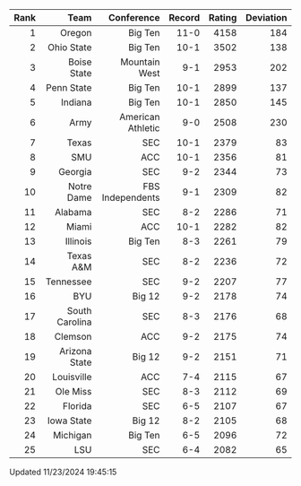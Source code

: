 | Rank  | Team                 | Conference           | Record   | Rating | Deviation |
| ---:  | ---:                 | ---:                 | ---:     | ---:   | ---:      |
| 1     | Oregon               | Big Ten              | 11-0     | 4158   | 184       |
| 2     | Ohio State           | Big Ten              | 10-1     | 3502   | 138       |
| 3     | Boise State          | Mountain West        | 9-1      | 2953   | 202       |
| 4     | Penn State           | Big Ten              | 10-1     | 2899   | 137       |
| 5     | Indiana              | Big Ten              | 10-1     | 2850   | 145       |
| 6     | Army                 | American Athletic    | 9-0      | 2508   | 230       |
| 7     | Texas                | SEC                  | 10-1     | 2379   | 83        |
| 8     | SMU                  | ACC                  | 10-1     | 2356   | 81        |
| 9     | Georgia              | SEC                  | 9-2      | 2344   | 73        |
| 10    | Notre Dame           | FBS Independents     | 9-1      | 2309   | 82        |
| 11    | Alabama              | SEC                  | 8-2      | 2286   | 71        |
| 12    | Miami                | ACC                  | 10-1     | 2282   | 82        |
| 13    | Illinois             | Big Ten              | 8-3      | 2261   | 79        |
| 14    | Texas A&M            | SEC                  | 8-2      | 2236   | 72        |
| 15    | Tennessee            | SEC                  | 9-2      | 2207   | 77        |
| 16    | BYU                  | Big 12               | 9-2      | 2178   | 74        |
| 17    | South Carolina       | SEC                  | 8-3      | 2176   | 68        |
| 18    | Clemson              | ACC                  | 9-2      | 2175   | 74        |
| 19    | Arizona State        | Big 12               | 9-2      | 2151   | 71        |
| 20    | Louisville           | ACC                  | 7-4      | 2115   | 67        |
| 21    | Ole Miss             | SEC                  | 8-3      | 2112   | 69        |
| 22    | Florida              | SEC                  | 6-5      | 2107   | 67        |
| 23    | Iowa State           | Big 12               | 8-2      | 2105   | 68        |
| 24    | Michigan             | Big Ten              | 6-5      | 2096   | 72        |
| 25    | LSU                  | SEC                  | 6-4      | 2082   | 65        |

Updated 11/23/2024 19:45:15
